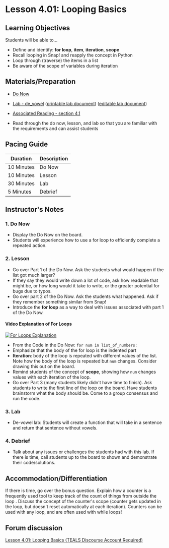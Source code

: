 # Lesson 4.01: Looping Basics

## Learning Objectives

Students will be able to...

* Define and identify: **for loop**, **item**, **iteration**, **scope**
* Recall looping in Snap! and reapply the concept in Python
* Loop through (traverse) the items in a list
* Be aware of the scope of variables during iteration

## Materials/Preparation

* [Do Now][]
* [Lab - de_vowel][] ([printable lab document][]) ([editable lab document][])

* [Associated Reading - section 4.1](https://tealsk12.gitbook.io/intro-cs-2/readings#4-1)
* Read through the do now, lesson, and lab so that you are familiar with the requirements and can assist students

## Pacing Guide

| **Duration**   | **Description** |
| ---------- | ----------- |
| 10 Minutes  | Do Now      |
| 10 Minutes | Lesson      |
| 30 Minutes | Lab         |
| 5 Minutes | Debrief     |

## Instructor's Notes

### 1. Do Now

* Display the Do Now on the board.
* Students will experience how to use a for loop to efficiently complete a repeated action.

### 2. Lesson

* Go over Part 1 of the Do Now. Ask the students what would happen if the list got much larger?
* If they say they would write down a lot of code, ask how readable that might be, or how long would it take to write, or the greater potential for bugs due to typos.
* Go over part 2 of the Do Now. Ask the students what happened. Ask if they remember something similar from Snap!
* Introduce the **for loop** as a way to deal with issues associated with part 1 of the Do Now.

#### Video Explanation of For Loops

[![For Loops Explanation](https://img.youtube.com/vi/KosrKNJK9Sw/0.jpg)](https://youtu.be/KosrKNJK9Sw)

* From the Code in the Do Now: `for num in list_of_numbers:`
* Emphasize that the body of the for loop is the indented part
* **Iteration**: body of the loop is repeated with different values of the list. Note how the body of the loop is repeated but `num` changes. Consider drawing this out on the board.
* Remind students of the concept of **scope**, showing how `num` changes values with each iteration of the loop.
* Go over Part 3 (many students likely didn't have time to finish). Ask students to write the first line of the loop on the board. Have students brainstorm what the body should be. Come to a group consensus and run the code.  

### 3. Lab

* De-vowel lab: Students will create a function that will take in a sentence and return that sentence without vowels.

### 4. Debrief

* Talk about any issues or challenges the students had with this lab. If there is time, call students up to the board to shown and demonstrate their code/solutions.

## Accommodation/Differentiation

If there is time, go over the bonus question. Explain how a counter is a frequently used tool to keep track of the count of things from outside the loop . Discuss the concept of the counter's scope (counter gets updated in the loop, but doesn't reset automatically at each iteration). Counters can be used with any loop, and are often used with while loops!

## Forum discussion

[Lesson 4.01: Looping Basics (TEALS Discourse Account Required)](https://forums.tealsk12.org/c/unit-4-looping/lesson-4-01-looping-basics)

[Do Now]: do_now.md
[Lab - de_vowel]: lab.md
[printable lab document]: https://github.com/TEALSK12/2nd-semester-introduction-to-computer-science/raw/master/units/4_unit/01_lesson/lab.pdf
[editable lab document]: https://github.com/TEALSK12/2nd-semester-introduction-to-computer-science/raw/master/units/4_unit/01_lesson/lab.docx
